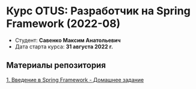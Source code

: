 # Курс OTUS: Разработчик на Spring Framework (2022-08)

- Студент: **Савенко Максим Анатольевич**
- Дата старта курса: **31 августа 2022 г.**

## Материалы репозитория

[1. Введение в Spring Framework - Домашнее задание](lesson-1/hometask-quiz/README.md)
